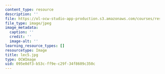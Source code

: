 ```yaml
---
content_type: resource
description: ''
file: https://ol-ocw-studio-app-production.s3.amazonaws.com/courses/res-18-005-highlights-of-calculus-spring-2010/095e0df3b53cff9ec29f34f8609c350c_lec5.jpg
file_type: image/jpeg
image_metadata:
  caption: ''
  credit: ''
  image-alt: ''
learning_resource_types: []
resourcetype: Image
title: lec5.jpg
type: OCWImage
uid: 095e0df3-b53c-ff9e-c29f-34f8609c350c
---
```

